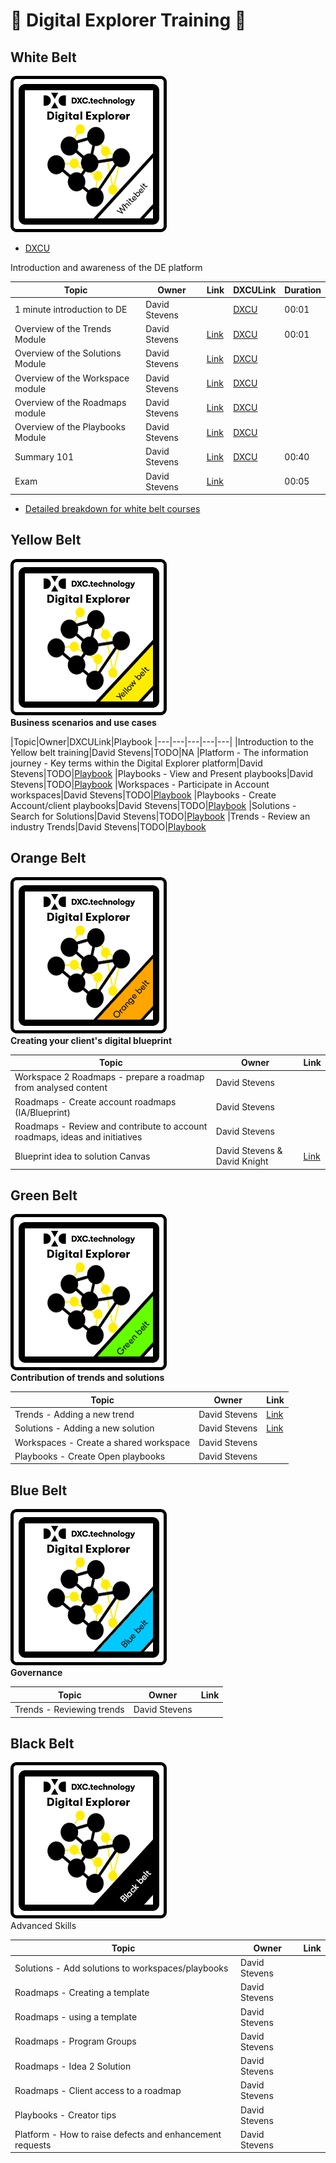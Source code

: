 # :construction: Digital Explorer Training :construction:

## White Belt
![](trainingBadges/whitebelt.jpg)<br>

- [DXCU](https://dxc.sabacloud.com/Saba/Web_spf/NA2PRD0005/app/shared;spf-url=common%2Flearningeventdetail%2Fcurra000000000004384)

Introduction and awareness of the DE platform

|Topic|Owner|Link|DXCULink|Duration|
|---|---|---|---|---|
|1 minute introduction to DE|David Stevens| |[DXCU](https://dxc.sabacloud.com/Saba/Web_spf/NA2PRD0005/common/ledetail/00054479) |00:01|
|Overview of the Trends Module| David Stevens|[Link](https://github.com/dxc-technology/dxc-digitalexplorer/blob/master/training/Trends/Trends100/readme.md)|[DXCU](https://dxc.sabacloud.com/Saba/Web_spf/NA2PRD0005/common/ledetail/00054453)|00:01|
|Overview of the Solutions Module| David Stevens|[Link](https://github.com/dxc-technology/dxc-digitalexplorer/tree/master/training/Solutions)|[DXCU](https://dxc.sabacloud.com/Saba/Web_spf/NA2PRD0005/common/ledetail/00054454)
|Overview of the Workspace module| David Stevens|[Link](https://github.com/dxc-technology/dxc-digitalexplorer/blob/master/training/Workspaces/readme.md)|[DXCU](https://dxc.sabacloud.com/Saba/Web_spf/NA2PRD0005/common/ledetail/00054455)
|Overview of the Roadmaps module| David Stevens|[Link](https://github.com/dxc-technology/dxc-digitalexplorer/blob/master/training/Roadmaps/RoadmapOverview.md)|[DXCU](https://dxc.sabacloud.com/Saba/Web_spf/NA2PRD0005/common/ledetail/00054469)
|Overview of the Playbooks Module| David Stevens|[Link](https://github.com/dxc-technology/dxc-digitalexplorer/blob/master/training/Playbooks/PlaybookOverview.md)|[DXCU](https://dxc.sabacloud.com/Saba/Web_spf/NA2PRD0005/common/ledetail/00054446)
|Summary 101| David Stevens|[Link](https://github.com/dxc-technology/dxc-digitalexplorer/blob/master/training/101/DXCDE101.md)|[DXCU](https://dxc.sabacloud.com/Saba/Web_spf/NA2PRD0005/common/ledetail/00054446)|00:40|
|Exam|David Stevens|[Link](examQuestions.md)||00:05|

- [Detailed breakdown for white belt courses](DXCUWhiteBeltCourses.md)

## Yellow Belt

![](trainingBadges/YellowBelt.png)<br>
**Business scenarios and use cases**

|Topic|Owner|DXCULink|Playbook
|---|---|---|---|---|
|Introduction to the Yellow belt training|David Stevens|TODO|NA
|Platform - The information journey - Key terms within the Digital Explorer platform|David Stevens|TODO|[Playbook](https://digitalexplorer.dxc.com/pb/playbook/196768)
|Playbooks - View and Present playbooks|David Stevens|TODO|[Playbook](https://digitalexplorer.dxc.com/pb/playbook/606480)
|Workspaces - Participate in Account workspaces|David Stevens|TODO|[Playbook](https://digitalexplorer.dxc.com/pb/playbook/606107)
|Playbooks - Create Account/client playbooks|David Stevens|TODO|[Playbook](https://digitalexplorer.dxc.com/pb/playbook/196700)
|Solutions -  Search for Solutions|David Stevens|TODO|[Playbook](https://digitalexplorer.dxc.com/pb/playbook/196703)
|Trends - Review an industry Trends|David Stevens|TODO|[Playbook](https://digitalexplorer.dxc.com/pb/playbook/606480)


## Orange Belt
![](trainingBadges/OrangeBelt.png)<br>
**Creating your client's digital blueprint**

|Topic|Owner|Link
|---|---|---|
|Workspace 2 Roadmaps - prepare a roadmap from analysed content|David Stevens|
|Roadmaps - Create account roadmaps (IA/Blueprint)|David Stevens|
|Roadmaps -  Review and contribute to account roadmaps, ideas and initiatives|David Stevens|
|Blueprint idea to solution Canvas|David Stevens & David Knight|[Link](https://github.com/dxc-technology/dxc-digitalexplorer/blob/master/training/Roadmaps/Idea2Solution.md)


## Green Belt
![](trainingBadges/GreenBelt.png)<br>
**Contribution of trends and solutions**

|Topic|Owner|Link
|---|---|---|
|Trends - Adding a new trend|David Stevens|[Link](https://github.com/dxc-technology/dxc-digitalexplorer/blob/master/training/Trends/ContributingTrends/readme.md)
|Solutions - Adding a new solution|David Stevens|[Link](https://github.com/dxc-technology/dxc-digitalexplorer/tree/master/training/Solutions/SubmittingSolutions)
|Workspaces - Create a shared workspace|David Stevens|
|Playbooks - Create Open playbooks|David Stevens|


## Blue Belt
![](trainingBadges/BlueBelt.png)<br>
**Governance**

|Topic|Owner|Link
|---|---|---|
|Trends - Reviewing trends|David Stevens|



## Black Belt
![](trainingBadges/BlackBelt.png)<br>
Advanced Skills

|Topic|Owner|Link
|---|---|---|
|Solutions - Add solutions to workspaces/playbooks|David Stevens|
|Roadmaps - Creating a template|David Stevens|
|Roadmaps - using a template|David Stevens|
|Roadmaps - Program Groups|David Stevens|
|Roadmaps - Idea 2 Solution|David Stevens|
|Roadmaps - Client access to a roadmap|David Stevens|
|Playbooks - Creator tips|David Stevens|
|Platform - How to raise defects and enhancement requests|David Stevens|
